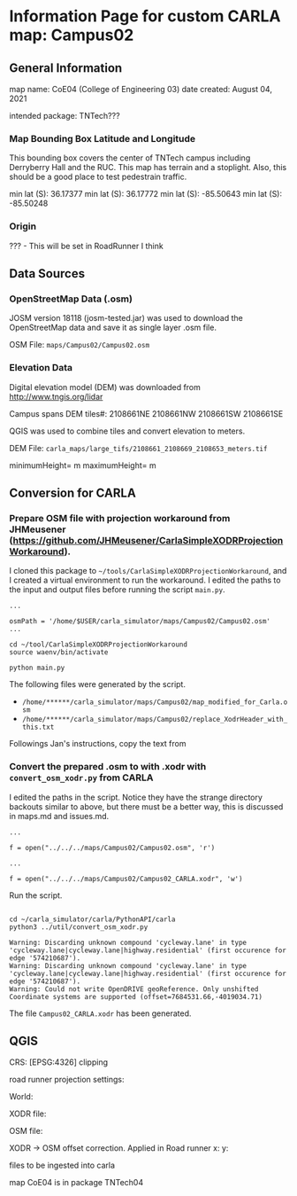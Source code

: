 # Information Page for custom CARLA map: Campus02

## General Information 
map name: CoE04 (College of Engineering 03)
date created: August 04, 2021

intended package: TNTech???

### Map Bounding Box Latitude and Longitude

This bounding box covers the center of TNTech campus including Derryberry Hall and the RUC. This map has terrain and a stoplight. Also, this should be a good place to test pedestrain traffic. 

min lat (S):  36.17377
min lat (S):  36.17772
min lat (S): -85.50643
min lat (S): -85.50248


### Origin


??? - This will be set in RoadRunner I think 

## Data Sources

### OpenStreetMap Data (.osm)

JOSM version 18118 (josm-tested.jar) was used to download the OpenStreetMap data and save it as single layer .osm file.

OSM File: `maps/Campus02/Campus02.osm` 


### Elevation Data 

Digital elevation model (DEM) was downloaded from http://www.tngis.org/lidar

Campus spans DEM tiles#: 2108661NE 2108661NW 2108661SW 2108661SE

QGIS was used to combine tiles and convert elevation to meters.

DEM File: `carla_maps/large_tifs/2108661_2108669_2108653_meters.tif`

minimumHeight=  m
maximumHeight=  m


## Conversion for CARLA

### Prepare OSM file with projection workaround from JHMeusener (https://github.com/JHMeusener/CarlaSimpleXODRProjectionWorkaround).

I cloned this package to `~/tools/CarlaSimpleXODRProjectionWorkaround`, and I created a virtual environment to run the workaround. I edited the paths to the input and output files before running the script `main.py`.

```
...

osmPath = '/home/$USER/carla_simulator/maps/Campus02/Campus02.osm'
...

```


```
cd ~/tool/CarlaSimpleXODRProjectionWorkaround
source waenv/bin/activate

python main.py

```
The following files were generated by the script.

- `/home/******/carla_simulator/maps/Campus02/map_modified_for_Carla.osm`
- `/home/******/carla_simulator/maps/Campus02/replace_XodrHeader_with_this.txt`

Followings Jan's instructions, copy the text from 

### Convert the prepared .osm to with .xodr with `convert_osm_xodr.py` from CARLA

I edited the paths in the script. Notice they have the strange directory backouts similar to above, but there must be a better way, this is discussed in maps.md and issues.md.
```
...

f = open("../../../maps/Campus02/Campus02.osm", 'r')

...

f = open("../../../maps/Campus02/Campus02_CARLA.xodr", 'w')

```

Run the script.
```

cd ~/carla_simulator/carla/PythonAPI/carla
python3 ../util/convert_osm_xodr.py 

Warning: Discarding unknown compound 'cycleway.lane' in type 'cycleway.lane|cycleway.lane|highway.residential' (first occurence for edge '574210687').
Warning: Discarding unknown compound 'cycleway.lane' in type 'cycleway.lane|cycleway.lane|highway.residential' (first occurence for edge '574210687').
Warning: Could not write OpenDRIVE geoReference. Only unshifted Coordinate systems are supported (offset=7684531.66,-4019034.71)
```

The file `Campus02_CARLA.xodr` has been generated.


## QGIS
CRS: [EPSG:4326]
clipping 

road runner projection settings:

World:

XODR file:

OSM file:

XODR -> OSM offset correction. Applied in Road runner
x:
y:


files to be ingested into carla

map CoE04 is in package TNTech04
